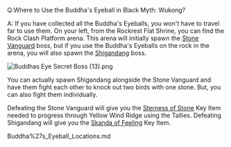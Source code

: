 Q:Where to Use the Buddha's Eyeball in Black Myth: Wukong?

A:
If you have collected all the Buddha's Eyeballs, you won't have to travel far to use them. On your left, from the Rockrest Flat Shrine, you can find the Rock Clash Platform arena. This arena will initially spawn the [Stone Vanguard](https://www.ign.com/wikis/black-myth-wukong/Stone_Vanguard "Stone Vanguard") boss, but if you use the Buddha's Eyeballs on the rock in the arena, you will also spawn the [Shigandang](https://www.ign.com/wikis/black-myth-wukong/Shigandang "Shigandang") boss. 

![Buddhas Eye Secret Boss \(13\).png](https://oyster.ignimgs.com/mediawiki/apis.ign.com/black-myth-wukong/d/d7/Buddhas_Eye_Secret_Boss_%2813%29.png)

You can actually spawn Shigandang alongside the Stone Vanguard and have them fight each other to knock out two birds with one stone. But, you can also fight them individually. 

Defeating the Stone Vanguard will give you the [Sterness of Stone](https://www.ign.com/wikis/black-myth-wukong/Sterness_of_Stone "Sterness of Stone") Key Item needed to progress through Yellow Wind Ridge using the Tallies. Defeating Shigandang will give you the [Skanda of Feeling](https://www.ign.com/wikis/black-myth-wukong/Skanda_of_Feeling "Skanda of Feeling \(page does not exist\)") Key Item. 

Buddha%27s_Eyeball_Locations.md